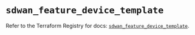 # `sdwan_feature_device_template`

Refer to the Terraform Registry for docs: [`sdwan_feature_device_template`](https://registry.terraform.io/providers/ciscodevnet/sdwan/0.8.0/docs/resources/feature_device_template).
